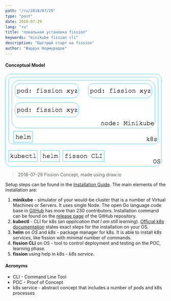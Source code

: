 ```yaml
---
path: "/ru/2018/07/29"
type: "post"
date: 2018-07-29
lang: "ru"
title: "локальная установка fission"
keywords: "minikube fission cli"
description: "Быстрый старт на fission"
author: "Фаррух Нормурадов"
---
```


#### Conceptual Model

![Fission Concepts](../images/2018-07-29-Fission-Concept.png)
> 2018-07-29 Fission Concept, made using draw.io

Setup steps can be found in the [Installation Guide](https://docs.fission.io/0.9.1/installation/installation/). The main elements of the installation are:

1. **minikube** - simulator of your would-be cluster that is a number of Virtual Machines or Servers. It uses single Node. The open Go language code base in [GitHub](https://github.com/kubernetes/minikube) has more than 230 contributors. Installation command can be found on the [release page](https://github.com/kubernetes/minikube/releases) of the GitHub repository.
2. **kubectl** - CLI for k8s (_an application that I am still learning_). [Official k8s documentation](https://kubernetes.io/docs/tasks/tools/install-kubectl/) states exact steps for the installation on your OS.
3. **helm** on _OS_ and _k8s_ - package manager for k8s. It is able to install _k8s services_, like fission with minimal number of commands.
4. **fission CLI** on OS - tool to control deployment and testing on the POC, learning phase.
5. **fission** using help in k8s - _k8s service_.

#### Acronyms

* CLI - Command Line Tool
* POC - Proof of Concept
* k8s service - abstract concept that includes a number of pods and k8s processes